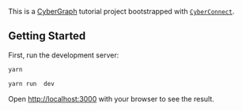 This is a [CyberGraph](https://graph.cyberconnect.me/) tutorial project bootstrapped with [`CyberConnect`](https://cyberconnect.me/).

## Getting Started

First, run the development server:

```bash
yarn

yarn run  dev
```

Open [http://localhost:3000](http://localhost:3000) with your browser to see the result.
